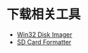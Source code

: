 # 下载相关工具
* [Win32 Disk Imager](https://sourceforge.net/projects/win32diskimager/)
* [SD Card Formatter](https://www.sdcard.org/downloads/formatter/sd-memory-card-formatter-for-windows-download/)
